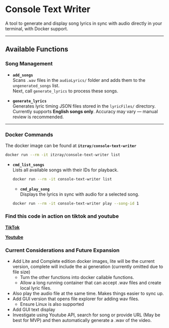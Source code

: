 # Console Text Writer

A tool to generate and display song lyrics in sync with audio directly in your terminal, with Docker support.

---

## Available Functions

### Song Management

- **`add_songs`**  
  Scans `.wav` files in the `audioLyrics/` folder and adds them to the `ungenerated_songs` list.  
  Next, call `generate_lyrics` to process these songs.

- **`generate_lyrics`**  
  Generates lyric timing JSON files stored in the `lyricFiles/` directory.  
  Currently supports **English songs only**. Accuracy may vary — manual review is recommended.

---

### Docker Commands

The docker image can be found at **`itzray/console-text-writer`**

```bash
docker run --rm -it itzray/console-text-writer list
```

- **`cmd_list_songs`**  
  Lists all available songs with their IDs for playback.

  ```bash
  docker run --rm -it console-text-writer list
  ```

  - **`cmd_play_song`**  
    Displays the lyrics in sync with audio for a selected song.

  ```bash
  docker run --rm -it console-text-writer play --song-id 1
  ```

### Find this code in action on tiktok and youtube

**[TikTok](https://www.tiktok.com/@mhffn_)**

**[Youtube](https://www.youtube.com/@1ts_Ray/shorts)**

### Current Considerations and Future Expansion

- Add Lite and Complete edition docker images, lite will be the current version, complete will include the ai generation (currently omitted due to file size)
  - Turn the other functions into docker callable functions.
  - Allow a long running container that can accept .wav files and create local lyric files.
- Also play the audio file at the same time. Makes things easier to sync up.
- Add GUI version that opens file explorer for adding wav files.
  - Ensure Linux is also supported
- Add GUI text display
- Investigate using Youtube API, search for song or provide URL (May be best for MVP) and then automatically generate a .wav of the video.
